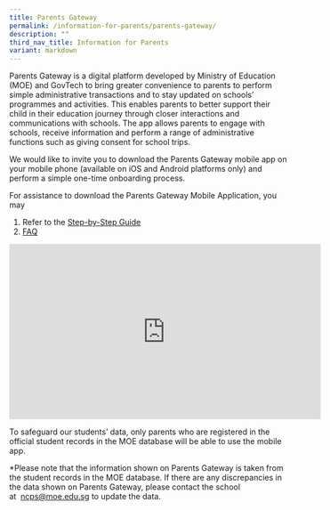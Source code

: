 ```yaml
---
title: Parents Gateway
permalink: /information-for-parents/parents-gateway/
description: ""
third_nav_title: Information for Parents
variant: markdown
---
```

Parents Gateway is a digital platform developed by Ministry of Education (MOE) and GovTech to bring greater convenience to parents to perform simple administrative transactions and to stay updated on schools’ programmes and activities. This enables parents to better support their child in their education journey through closer interactions and communications with schools.&nbsp;The app allows parents to engage with schools, receive information and perform a range of administrative functions such as giving consent for school trips.

We would like to invite you to download&nbsp;the Parents Gateway mobile app on your mobile phone (available on iOS and Android platforms only) and perform a simple one-time onboarding process.

For assistance to download the Parents Gateway Mobile Application, you may

1.  Refer to the [Step-by-Step Guide ](/files/Parents%20Gateway/Step-by_Step-Guide.pdf)
2.  <a target="\_blank" href="https://pg.moe.edu.sg/faq">FAQ</a>


<iframe width="560" height="315" src="https://www.youtube.com/embed/tW9jwyuovOo" title="YouTube video player" frameborder="0" allow="accelerometer; autoplay; clipboard-write; encrypted-media; gyroscope; picture-in-picture" allowfullscreen=""></iframe>

To safeguard our students’ data, only parents who are registered in the official student records in the MOE database will be able to use the mobile app.&nbsp;

\*Please note that the information shown on Parents Gateway is taken from the student records in the MOE database. If there are any discrepancies in the data shown on Parents Gateway, please contact the school at&nbsp;&nbsp;[ncps@moe.edu.sg](mailto:ncps@moe.edu.sg)&nbsp;to update the data.